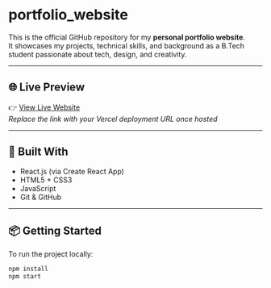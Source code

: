 # portfolio_website

This is the official GitHub repository for my **personal portfolio website**.  
It showcases my projects, technical skills, and background as a B.Tech student passionate about tech, design, and creativity.

---

## 🌐 Live Preview

👉 [View Live Website](https://lemueldev.vercel.app/)  
*Replace the link with your Vercel deployment URL once hosted*

---

## 🚀 Built With

- React.js (via Create React App)
- HTML5 + CSS3
- JavaScript
- Git & GitHub

---

## 📦 Getting Started

To run the project locally:

```bash
npm install
npm start
